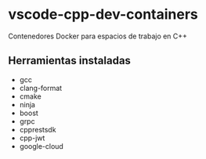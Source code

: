 # vscode-cpp-dev-containers

Contenedores Docker para espacios de trabajo en C++

## Herramientas instaladas

* gcc
* clang-format
* cmake
* ninja
* boost
* grpc
* cpprestsdk
* cpp-jwt
* google-cloud
